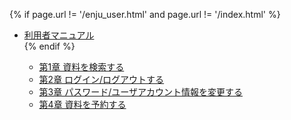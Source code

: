 {% if page.url != '/enju_user.html' and page.url != '/index.html' %}
<ul class="toc">
<li><a href="enju_user.html">利用者マニュアル</a></li>
{% endif %}
<ul>
<li><a {% if page.url == '/enju_user_1.html' %} class="active" {% endif %} href="enju_user_1.html">第1章 資料を検索する</a></li>
<li><a {% if page.url == '/enju_user_2.html' %} class="active" {% endif %} href="enju_user_2.html">第2章 ログイン/ログアウトする</a></li>
<li><a {% if page.url == '/enju_user_3.html' %} class="active" {% endif %} href="enju_user_3.html">第3章 パスワード/ユーザアカウント情報を変更する</a></li>
<li><a {% if page.url == '/enju_user_4.html' %} class="active" {% endif %} href="enju_user_4.html">第4章 資料を予約する</a></li>
</ul>
